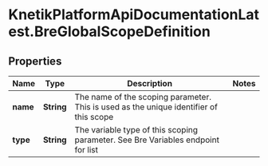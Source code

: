 # KnetikPlatformApiDocumentationLatest.BreGlobalScopeDefinition

## Properties
Name | Type | Description | Notes
------------ | ------------- | ------------- | -------------
**name** | **String** | The name of the scoping parameter. This is used as the unique identifier of this scope | 
**type** | **String** | The variable type of this scoping parameter. See Bre Variables endpoint for list | 


